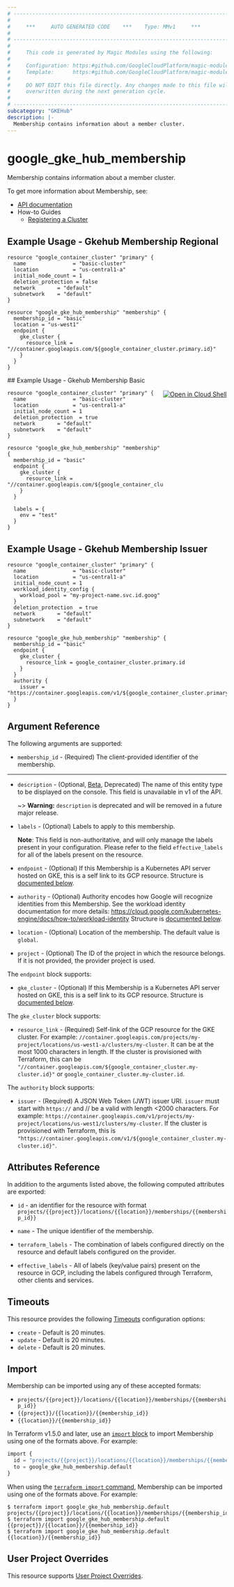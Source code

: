 ```yaml
---
# ----------------------------------------------------------------------------
#
#     ***     AUTO GENERATED CODE    ***    Type: MMv1     ***
#
# ----------------------------------------------------------------------------
#
#     This code is generated by Magic Modules using the following:
#
#     Configuration: https:#github.com/GoogleCloudPlatform/magic-modules/tree/main/mmv1/products/gkehub/Membership.yaml
#     Template:      https:#github.com/GoogleCloudPlatform/magic-modules/tree/main/mmv1/templates/terraform/resource.html.markdown.tmpl
#
#     DO NOT EDIT this file directly. Any changes made to this file will be
#     overwritten during the next generation cycle.
#
# ----------------------------------------------------------------------------
subcategory: "GKEHub"
description: |-
  Membership contains information about a member cluster.
---
```


# google_gke_hub_membership

Membership contains information about a member cluster.


To get more information about Membership, see:

* [API documentation](https://cloud.google.com/anthos/multicluster-management/reference/rest/v1/projects.locations.memberships)
* How-to Guides
    * [Registering a Cluster](https://cloud.google.com/anthos/multicluster-management/connect/registering-a-cluster#register_cluster)

## Example Usage - Gkehub Membership Regional


```hcl
resource "google_container_cluster" "primary" {
  name               = "basic-cluster"
  location           = "us-central1-a"
  initial_node_count = 1
  deletion_protection = false
  network       = "default"
  subnetwork    = "default"
}

resource "google_gke_hub_membership" "membership" {
  membership_id = "basic"
  location = "us-west1"
  endpoint {
    gke_cluster {
      resource_link = "//container.googleapis.com/${google_container_cluster.primary.id}"
    }
  }
}
```
<div class = "oics-button" style="float: right; margin: 0 0 -15px">
  <a href="https://console.cloud.google.com/cloudshell/open?cloudshell_git_repo=https%3A%2F%2Fgithub.com%2Fterraform-google-modules%2Fdocs-examples.git&cloudshell_image=gcr.io%2Fcloudshell-images%2Fcloudshell%3Alatest&cloudshell_print=.%2Fmotd&cloudshell_tutorial=.%2Ftutorial.md&cloudshell_working_dir=gkehub_membership_basic&open_in_editor=main.tf" target="_blank">
    <img alt="Open in Cloud Shell" src="//gstatic.com/cloudssh/images/open-btn.svg" style="max-height: 44px; margin: 32px auto; max-width: 100%;">
  </a>
</div>
## Example Usage - Gkehub Membership Basic


```hcl
resource "google_container_cluster" "primary" {
  name               = "basic-cluster"
  location           = "us-central1-a"
  initial_node_count = 1
  deletion_protection  = true
  network       = "default"
  subnetwork    = "default"
}

resource "google_gke_hub_membership" "membership" {
  membership_id = "basic"
  endpoint {
    gke_cluster {
      resource_link = "//container.googleapis.com/${google_container_cluster.primary.id}"
    }
  }

  labels = {
    env = "test"
  }
}
```
## Example Usage - Gkehub Membership Issuer


```hcl
resource "google_container_cluster" "primary" {
  name               = "basic-cluster"
  location           = "us-central1-a"
  initial_node_count = 1
  workload_identity_config {
    workload_pool = "my-project-name.svc.id.goog"
  }
  deletion_protection  = true
  network       = "default"
  subnetwork    = "default"
}

resource "google_gke_hub_membership" "membership" {
  membership_id = "basic"
  endpoint {
    gke_cluster {
      resource_link = google_container_cluster.primary.id
    }
  }
  authority {
    issuer = "https://container.googleapis.com/v1/${google_container_cluster.primary.id}"
  }
}
```

## Argument Reference

The following arguments are supported:


* `membership_id` -
  (Required)
  The client-provided identifier of the membership.


- - -


* `description` -
  (Optional, [Beta](https://terraform.io/docs/providers/google/guides/provider_versions.html), Deprecated)
  The name of this entity type to be displayed on the console. This field is unavailable in v1 of the API.

  ~> **Warning:** `description` is deprecated and will be removed in a future major release.

* `labels` -
  (Optional)
  Labels to apply to this membership.

  **Note**: This field is non-authoritative, and will only manage the labels present in your configuration.
  Please refer to the field `effective_labels` for all of the labels present on the resource.

* `endpoint` -
  (Optional)
  If this Membership is a Kubernetes API server hosted on GKE, this is a self link to its GCP resource.
  Structure is [documented below](#nested_endpoint).

* `authority` -
  (Optional)
  Authority encodes how Google will recognize identities from this Membership.
  See the workload identity documentation for more details:
  https://cloud.google.com/kubernetes-engine/docs/how-to/workload-identity
  Structure is [documented below](#nested_authority).

* `location` -
  (Optional)
  Location of the membership.
  The default value is `global`.

* `project` - (Optional) The ID of the project in which the resource belongs.
    If it is not provided, the provider project is used.


<a name="nested_endpoint"></a>The `endpoint` block supports:

* `gke_cluster` -
  (Optional)
  If this Membership is a Kubernetes API server hosted on GKE, this is a self link to its GCP resource.
  Structure is [documented below](#nested_endpoint_gke_cluster).


<a name="nested_gke_cluster"></a>The `gke_cluster` block supports:

* `resource_link` -
  (Required)
  Self-link of the GCP resource for the GKE cluster.
  For example: `//container.googleapis.com/projects/my-project/locations/us-west1-a/clusters/my-cluster`.
  It can be at the most 1000 characters in length. If the cluster is provisioned with Terraform,
  this can be `"//container.googleapis.com/${google_container_cluster.my-cluster.id}"` or
  `google_container_cluster.my-cluster.id`.

<a name="nested_authority"></a>The `authority` block supports:

* `issuer` -
  (Required)
  A JSON Web Token (JWT) issuer URI. `issuer` must start with `https://` and // be a valid
  with length <2000 characters. For example: `https://container.googleapis.com/v1/projects/my-project/locations/us-west1/clusters/my-cluster`. If the cluster is provisioned with Terraform, this is `"https://container.googleapis.com/v1/${google_container_cluster.my-cluster.id}"`.

## Attributes Reference

In addition to the arguments listed above, the following computed attributes are exported:

* `id` - an identifier for the resource with format `projects/{{project}}/locations/{{location}}/memberships/{{membership_id}}`

* `name` -
  The unique identifier of the membership.

* `terraform_labels` -
  The combination of labels configured directly on the resource
   and default labels configured on the provider.

* `effective_labels` -
  All of labels (key/value pairs) present on the resource in GCP, including the labels configured through Terraform, other clients and services.


## Timeouts

This resource provides the following
[Timeouts](https://developer.hashicorp.com/terraform/plugin/sdkv2/resources/retries-and-customizable-timeouts) configuration options:

- `create` - Default is 20 minutes.
- `update` - Default is 20 minutes.
- `delete` - Default is 20 minutes.

## Import


Membership can be imported using any of these accepted formats:

* `projects/{{project}}/locations/{{location}}/memberships/{{membership_id}}`
* `{{project}}/{{location}}/{{membership_id}}`
* `{{location}}/{{membership_id}}`


In Terraform v1.5.0 and later, use an [`import` block](https://developer.hashicorp.com/terraform/language/import) to import Membership using one of the formats above. For example:

```tf
import {
  id = "projects/{{project}}/locations/{{location}}/memberships/{{membership_id}}"
  to = google_gke_hub_membership.default
}
```

When using the [`terraform import` command](https://developer.hashicorp.com/terraform/cli/commands/import), Membership can be imported using one of the formats above. For example:

```
$ terraform import google_gke_hub_membership.default projects/{{project}}/locations/{{location}}/memberships/{{membership_id}}
$ terraform import google_gke_hub_membership.default {{project}}/{{location}}/{{membership_id}}
$ terraform import google_gke_hub_membership.default {{location}}/{{membership_id}}
```

## User Project Overrides

This resource supports [User Project Overrides](https://registry.terraform.io/providers/hashicorp/google/latest/docs/guides/provider_reference#user_project_override).
